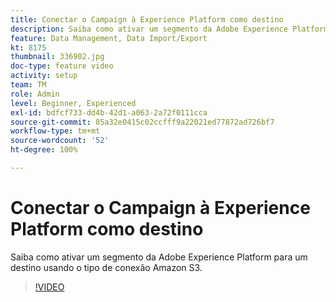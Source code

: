 ```yaml
---
title: Conectar o Campaign à Experience Platform como destino
description: Saiba como ativar um segmento da Adobe Experience Platform para um destino usando o tipo de conexão Amazon S3.
feature: Data Management, Data Import/Export
kt: 8175
thumbnail: 336902.jpg
doc-type: feature video
activity: setup
team: TM
role: Admin
level: Beginner, Experienced
exl-id: bdfcf733-dd4b-42d1-a063-2a72f0111cca
source-git-commit: 85a32e0415c02ccfff9a22021ed77872ad726bf7
workflow-type: tm+mt
source-wordcount: '52'
ht-degree: 100%

---
```


# Conectar o Campaign à Experience Platform como destino

Saiba como ativar um segmento da Adobe Experience Platform para um destino usando o tipo de conexão Amazon S3.

>[!VIDEO](https://video.tv.adobe.com/v/336902?quality=12)
